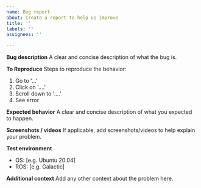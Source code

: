 ```yaml
---
name: Bug report
about: Create a report to help us improve
title: ''
labels: ''
assignees: ''

---
```


**Bug description**
A clear and concise description of what the bug is.

**To Reproduce**
Steps to reproduce the behavior:
1. Go to '...'
2. Click on '....'
3. Scroll down to '....'
4. See error

**Expected behavior**
A clear and concise description of what you expected to happen.

**Screenshots / videos**
If applicable, add screenshots/videos to help explain your problem.

**Test environment**
 - OS: [e.g. Ubuntu 20.04]
 - ROS: [e.g. Galactic]


**Additional context**
Add any other context about the problem here.
